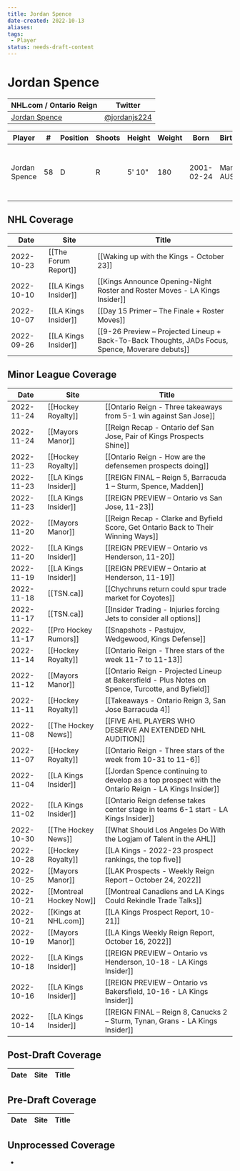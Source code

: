 ```yaml
---
title: Jordan Spence
date-created: 2022-10-13
aliases: 
tags:
 - Player
status: needs-draft-content
---
```


# Jordan Spence

NHL.com / Ontario Reign | Twitter
-|-
[Jordan Spence](https://www.nhl.com/player/jordan-spence-8481606) | [@jordanjs224](https://twitter.com/jordanjs224)

Player | \# | Position | Shoots | Height | Weight | Born | Birthplace | Draft 
-|-|-|-|-|-|-|-|-
Jordan Spence | 58 | D | R | 5' 10" | 180 | 2001-02-24 | Manly, AUS | -   2019 LAK, 4th rd, 2nd pk (95th overall)
 


## NHL  Coverage
| Date | Site | Title |
| ---- | ---- | ----- |
| 2022-10-23 | [[The Forum Report]] | [[Waking up with the Kings - October 23]]                                                                |
| 2022-10-10 | [[LA Kings Insider]] | [[Kings Announce Opening-Night Roster and Roster Moves - LA Kings Insider]]
| 2022-10-07 | [[LA Kings Insider]] | [[Day 15 Primer – The Finale + Roster Moves]]
| 2022-09-26 | [[LA Kings Insider]] | [[9-26 Preview – Projected Lineup + Back-To-Back Thoughts, JADs Focus, Spence, Moverare debuts]]



## Minor League Coverage
| Date       | Site                    | Title                                                                                               |
| ---------- | ----------------------- | --------------------------------------------------------------------------------------------------- |
| 2022-11-24 | [[Hockey Royalty]]                | [[Ontario Reign - Three takeaways from 5-1 win against San Jose]]                                                                                                                                                                                                                                                              |
| 2022-11-24 | [[Mayors Manor]]        | [[Reign Recap - Ontario def San Jose, Pair of Kings Prospects Shine]]                               |
| 2022-11-23 | [[Hockey Royalty]]      | [[Ontario Reign - How are the defensemen prospects doing]]                                          |
| 2022-11-23 | [[LA Kings Insider]]    | [[REIGN FINAL – Reign 5, Barracuda 1 – Sturm, Spence, Madden]]                                      |
| 2022-11-23 | [[LA Kings Insider]]    | [[REIGN PREVIEW – Ontario vs San Jose, 11-23]]                                                      |
| 2022-11-20 | [[Mayors Manor]]        | [[Reign Recap - Clarke and Byfield Score, Get Ontario Back to Their Winning Ways]]                  |
| 2022-11-20 | [[LA Kings Insider]]    | [[REIGN PREVIEW – Ontario vs Henderson, 11-20]]                                                     |
| 2022-11-19 | [[LA Kings Insider]]    | [[REIGN PREVIEW – Ontario at Henderson, 11-19]]                                                     |
| 2022-11-18 | [[TSN.ca]]              | [[Chychruns return could spur trade market for Coyotes]]                                            |
| 2022-11-17 | [[TSN.ca]]              | [[Insider Trading - Injuries forcing Jets to consider all options]]                                 |
| 2022-11-17 | [[Pro Hockey Rumors]]   | [[Snapshots - Pastujov, Wedgewood, Kings Defense]]                                                  |
| 2022-11-14 | [[Hockey Royalty]]      | [[Ontario Reign - Three stars of the week 11-7 to 11-13]]                                           |
| 2022-11-12 | [[Mayors Manor]]        | [[Ontario Reign - Projected Lineup at Bakersfield - Plus Notes on Spence, Turcotte, and Byfield]]   |
| 2022-11-11 | [[Hockey Royalty]]      | [[Takeaways - Ontario Reign 3, San Jose Barracuda 4]]                                               |
| 2022-11-08 | [[The Hockey News]]     | [[FIVE AHL PLAYERS WHO DESERVE AN EXTENDED NHL AUDITION]]                                           |
| 2022-11-07 | [[Hockey Royalty]]      | [[Ontario Reign - Three stars of the week from 10-31 to 11-6]]                                      |
| 2022-11-04 | [[LA Kings Insider]]    | [[Jordan Spence continuing to develop as a top prospect with the Ontario Reign - LA Kings Insider]] |
| 2022-11-02 | [[LA Kings Insider]]    | [[Ontario Reign defense takes center stage in teams 6-1 start - LA Kings Insider]]                  |
| 2022-10-30 | [[The Hockey News]]     | [[What Should Los Angeles Do With the Logjam of Talent in the AHL]]                                 |
| 2022-10-28 | [[Hockey Royalty]]      | [[LA Kings - 2022-23 prospect rankings, the top five]]                                              |
| 2022-10-25 | [[Mayors Manor]]        | [[LAK Prospects - Weekly Reign Report – October 24, 2022]]                                          |
| 2022-10-21 | [[Montreal Hockey Now]] | [[Montreal Canadiens and LA Kings Could Rekindle Trade Talks]]                                      |
| 2022-10-21 | [[Kings at NHL.com]]    | [[LA Kings Prospect Report, 10-21]]                                                                 |
| 2022-10-19 | [[Mayors Manor]]        | [[LA Kings Weekly Reign Report, October 16, 2022]]                                                  |
| 2022-10-18 | [[LA Kings Insider]]    | [[REIGN PREVIEW – Ontario vs Henderson, 10-18 - LA Kings Insider]]                                  |
| 2022-10-16 | [[LA Kings Insider]]    | [[REIGN PREVIEW – Ontario vs Bakersfield, 10-16 - LA Kings Insider]]                                |
| 2022-10-14 | [[LA Kings Insider]]    | [[REIGN FINAL – Reign 8, Canucks 2 – Sturm, Tynan, Grans - LA Kings Insider]] |




## Post-Draft Coverage
Date | Site |  Title
---|---|---



## Pre-Draft Coverage
Date | Site |  Title
---|---|---


## Unprocessed Coverage
- 

